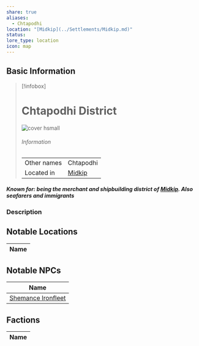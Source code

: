 ```yaml
---
share: true
aliases:
  - Chtapodhi
location: "[Midkip](../Settlements/Midkip.md)"
status: 
lore_type: location
icon: map
---
```

## Basic Information
> [!infobox]
> # Chtapodhi District
> ![cover hsmall](insertimage.png)
> ###### Information
> |   |  |
> | ---- | ---- |
> | Other names | Chtapodhi|
> | Located in | [Midkip](../Settlements/Midkip.md)|
##### Known for: being the merchant and shipbuilding district of [Midkip](../Settlements/Midkip.md). Also seafarers and immigrants
### Description
## Notable Locations
| Name |
| ---- |

## Notable NPCs
| Name                                               |
| -------------------------------------------------- |
| [Shemance Ironfleet](../../../Shemance%20Ironfleet.md) |

## Factions
| Name |
| ---- |
